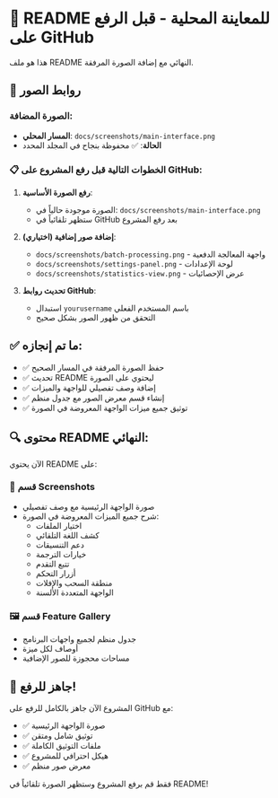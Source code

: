 # 📝 README للمعاينة المحلية - قبل الرفع على GitHub

هذا هو ملف README النهائي مع إضافة الصورة المرفقة. 

## 🔗 روابط الصور

### الصورة المضافة:
- **المسار المحلي**: `docs/screenshots/main-interface.png`
- **الحالة**: ✅ محفوظة بنجاح في المجلد المحدد

### 📋 الخطوات التالية قبل رفع المشروع على GitHub:

1. **رفع الصورة الأساسية**: 
   - الصورة موجودة حالياً في: `docs/screenshots/main-interface.png`
   - ستظهر تلقائياً في GitHub بعد رفع المشروع

2. **إضافة صور إضافية (اختياري)**:
   - `docs/screenshots/batch-processing.png` - واجهة المعالجة الدفعية
   - `docs/screenshots/settings-panel.png` - لوحة الإعدادات
   - `docs/screenshots/statistics-view.png` - عرض الإحصائيات

3. **تحديث روابط GitHub**:
   - استبدال `yourusername` باسم المستخدم الفعلي
   - التحقق من ظهور الصور بشكل صحيح

## ✅ ما تم إنجازه:

- ✅ حفظ الصورة المرفقة في المسار الصحيح
- ✅ تحديث README ليحتوي على الصورة
- ✅ إضافة وصف تفصيلي للواجهة والميزات
- ✅ إنشاء قسم معرض الصور مع جدول منظم
- ✅ توثيق جميع ميزات الواجهة المعروضة في الصورة

## 🔍 محتوى README النهائي:

الآن يحتوي README على:

### 📸 قسم Screenshots
- صورة الواجهة الرئيسية مع وصف تفصيلي
- شرح جميع الميزات المعروضة في الصورة:
  - اختيار الملفات
  - كشف اللغة التلقائي  
  - دعم التنسيقات
  - خيارات الترجمة
  - تتبع التقدم
  - أزرار التحكم
  - منطقة السحب والإفلات
  - الواجهة المتعددة الألسنة

### 🖼️ قسم Feature Gallery
- جدول منظم لجميع واجهات البرنامج
- أوصاف لكل ميزة
- مساحات محجوزة للصور الإضافية

## 🚀 جاهز للرفع!

المشروع الآن جاهز بالكامل للرفع على GitHub مع:
- ✅ صورة الواجهة الرئيسية
- ✅ توثيق شامل ومتقن
- ✅ ملفات التوثيق الكاملة
- ✅ هيكل احترافي للمشروع
- ✅ معرض صور منظم

فقط قم برفع المشروع وستظهر الصورة تلقائياً في README!
